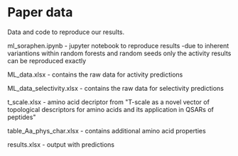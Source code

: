 # Paper data

Data and code to reproduce our results.

ml_soraphen.ipynb - jupyter notebook to reproduce results -due to inherent variantions within random forests and random seeds only the activity results can be reproduced exactly

ML_data.xlsx - contains the raw data for activity predictions

ML_data_selectivity.xlsx - contains the raw data for selectivity predictions

t_scale.xlsx - amino acid decriptor from "T-scale as a novel vector of topological descriptors for amino acids and its application in QSARs of peptides"

table_Aa_phys_char.xlsx - contains additional amino acid properties

results.xlsx - output with predictions

